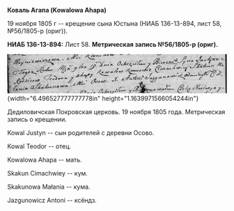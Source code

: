 **Коваль Агапа (Kowalowa Ahapa)**

19 ноября 1805 г -- крещение сына Юстына (НИАБ 136-13-894, лист 58,
№56/1805-р (ориг)).

**НИАБ 136-13-894:** Лист 58. **Метрическая запись №56/1805-р (ориг).**

![](./media/a88574e0791414c08f7e3b45581b112e9bf70e72.png){width="6.496527777777778in"
height="1.1639971566054244in"}

Дедиловичская Покровская церковь. 19 ноября 1805 года. Метрическая
запись о крещении.

Kowal Justyn -- сын родителей с деревни Осовo.

Kowal Teodor -- отец.

Kowalowa Ahapa -- мать.

Skakun Cimachwiey -- кум.

Skakunowa Małania -- кума.

Jazgunowicz Antoni -- ксёндз.
